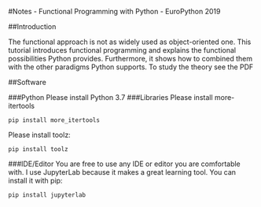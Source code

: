 #Notes - Functional Programming with Python - EuroPython 2019

##Introduction

The functional approach is not as widely used as object-oriented one. This
tutorial introduces functional programming and explains the functional
possibilities Python provides. Furthermore, it shows how to combined them with
the other paradigms Python supports. To study the theory see the PDF

##Software

###Python
Please install Python 3.7
###Libraries
Please install more-itertools
```
pip install more_itertools
```
Please install toolz:
```
pip install toolz
```
###IDE/Editor
You are free to use any IDE or editor you are comfortable with. I use JupyterLab because it makes a great learning tool.
You can install it with pip:
```
pip install jupyterlab
```
  
